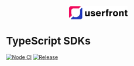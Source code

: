 <p align="center">
  <br />
  <a href="https://userfront.com">
    <img src="https://raw.githubusercontent.com/userfront/userfront/main/logo.png" width="160">
  </a>
  <br />
</p>

# TypeScript SDKs

[![Node CI](https://github.com/userfront/userfront/actions/workflows/node.yml/badge.svg)](https://github.com/userfront/userfront/actions/workflows/node.yml) [![Release](https://github.com/userfront/userfront/actions/workflows/release.yml/badge.svg)](https://github.com/userfront/userfront/actions/workflows/release.yml)
